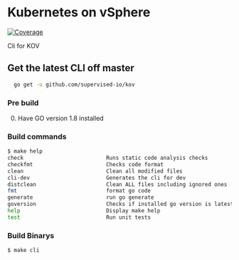 # Kubernetes on vSphere

[![Coverage](https://coverage.vmware.run/badges/supervised-io/cli/coverage.svg)](https://coverage.vmware.run/supervised-io/kov)

Cli for KOV

## Get the latest CLI off master 

```sh
  go get -u github.com/supervised-io/kov 
```

### Pre build

0. Have GO version 1.8 installed

### Build commands

```sh
$ make help
check                          Runs static code analysis checks
checkfmt                       Checks code format
clean                          Clean all modified files
cli-dev                        Generates the cli for dev
distclean                      Clean ALL files including ignored ones
fmt                            format go code
generate                       run go generate
goversion                      Checks if installed go version is latest
help                           Display make help
test                           Run unit tests
```

### Build Binarys

```sh
$ make cli
```
